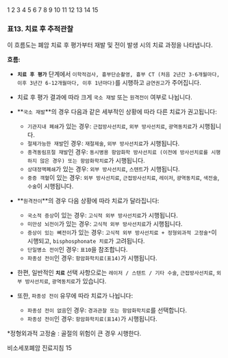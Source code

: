 1 2 3 4 5 6 7 8 9 10 11 12 13 14 15

### 표13. 치료 후 추적관찰

이 흐름도는 폐암 치료 후 평가부터 재발 및 전이 발생 시의 치료 과정을 나타냅니다.

**흐름:**

*   **`치료 후 평가`** 단계에서 `이학적검사, 흉부단순촬영, 흉부 CT (처음 2년간 3-6개월마다, 이후 3년간 6-12개월마다, 이후 1년마다)`를 시행하고 `금연권고`가 주어집니다.
*   치료 후 평가 결과에 따라 크게 `국소 재발` 또는 `원격전이` 여부로 나뉩니다.

*   **`국소 재발`**의 경우 다음과 같은 세부적인 상황에 따라 다른 치료가 권고됩니다:
    *   `기관지내 폐쇄`가 있는 경우: `근접방사선치료`, `외부 방사선치료`, `광역동치료`가 시행됩니다.
    *   `절제가능한 재발`인 경우: `재절제술`, `외부 방사선치료`가 시행됩니다.
    *   `종격동림프절 재발`인 경우: `동시병용 항암화학 방사선치료 (이전에 방사선치료를 시행하지 않은 경우) 또는 항암화학치료`가 시행됩니다.
    *   `상대정맥폐쇄`가 있는 경우: `외부 방사선치료`, `스텐트`가 시행됩니다.
    *   `중증 객혈`이 있는 경우: `외부 방사선치료`, `근접방사선치료`, `레이저`, `광역동치료`, `색전술`, `수술`이 시행됩니다.

*   **`원격전이`**의 경우 다음 상황에 따라 치료가 달라집니다:
    *   `국소적 증상`이 있는 경우: `고식적 외부 방사선치료`가 시행됩니다.
    *   `미만성 뇌전이`가 있는 경우: `고식적 외부 방사선치료`가 시행됩니다.
    *   `증상이 있는 뼈전이`가 있는 경우: `고식적 외부 방사선치료 + 정형외과적 고정술*`이 시행되고, `bisphosphonate 치료`가 고려됩니다.
    *   `단일병소 전이`인 경우: `표10`을 참조합니다.
    *   `파종성 전이`인 경우: `항암화학치료(표14)`가 시행됩니다.

*   한편, 일반적인 **`치료`** 선택 사항으로는 `레이저 / 스텐트 / 기타 수술`, `근접방사선치료`, `외부 방사선치료`, `광역동치료`가 있습니다.
*   또한, `파종성 전이` 유무에 따라 치료가 나뉩니다:
    *   `파종성 전이 없음`인 경우: `경과관찰 또는 항암화학치료`를 선택합니다.
    *   `파종성 전이`인 경우: `항암화학치료(표14)`가 시행됩니다.

*정형외과적 고정술 : 골절의 위험이 큰 경우 시행한다.

비소세포폐암 진료지침
<PAGE>15